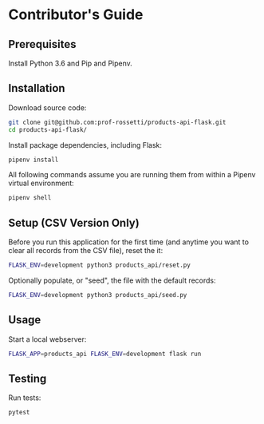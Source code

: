 # Contributor's Guide

## Prerequisites

Install Python 3.6 and Pip and Pipenv.

## Installation

Download source code:

```sh
git clone git@github.com:prof-rossetti/products-api-flask.git
cd products-api-flask/
```

Install package dependencies, including Flask:

```sh
pipenv install
```

All following commands assume you are running them from within a Pipenv virtual environment:

```sh
pipenv shell
```

## Setup (CSV Version Only)

Before you run this application for the first time (and anytime you want to clear all records from the CSV file), reset the it:

```sh
FLASK_ENV=development python3 products_api/reset.py
```

Optionally populate, or "seed", the file with the default records:

```sh
FLASK_ENV=development python3 products_api/seed.py
```

## Usage

Start a local webserver:

```sh
FLASK_APP=products_api FLASK_ENV=development flask run
```

## Testing

Run tests:

```sh
pytest
```
